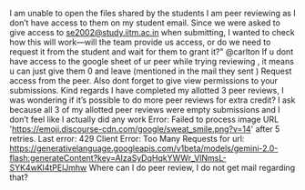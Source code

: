 I am unable to open the files shared by the students I am peer reviewing as I don’t have access to them on my student email. Since we were asked to give access to se2002@study.iitm.ac.in when submitting, I wanted to check how this will work—will the team provide us access, or do we need to request it from the student and wait for them to grant it?" @carlton
If u dont have access to the google sheet of ur peer while trying reviewing , it means u can just give them 0 and leave (mentioned in the mail they sent )
Request access from the peer. Also dont forget to give view permissions to your submissions. Kind regards
I have completed my allotted 3 peer reviews, I was wondering if it’s possible to do more peer reviews for extra credit? I ask because all 3 of my allotted peer reviews were empty submissions and I don’t feel like I actually did any work
Error: Failed to process image URL 'https://emoji.discourse-cdn.com/google/sweat_smile.png?v=14' after 5 retries. Last error: 429 Client Error: Too Many Requests for url: https://generativelanguage.googleapis.com/v1beta/models/gemini-2.0-flash:generateContent?key=AIzaSyDqHqkYWWr_VlNmsL-SYK4wKl4tPElJmhw
Where  can I do  peer review, I do not get mail regarding that?
